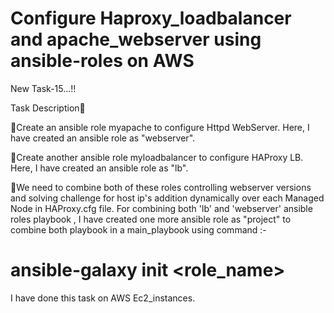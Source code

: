 # Configure Haproxy_loadbalancer and apache_webserver using ansible-roles on AWS
New Task-15...!!

Task Description📄

🔅Create an ansible role myapache to configure Httpd WebServer.
Here, I have created an ansible role as "webserver".

🔅Create another ansible role myloadbalancer to configure HAProxy LB.
Here, I have created an ansible role as "lb".

🔅We need to combine both of these roles controlling webserver versions  and solving challenge for host ip's  addition  dynamically over  each Managed Node  in  HAProxy.cfg file.
For combining both 'lb' and 'webserver' ansible roles playbook , I have created one more ansible role as "project" to combine both playbook in a main_playbook using command :-
# ansible-galaxy init <role_name>

I have done this task on AWS Ec2_instances.

